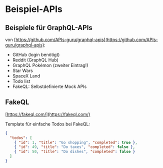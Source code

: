 # Beispiel-APIs

## Beispiele für GraphQL-APIs

von [https://github.com/APIs-guru/graphql-apis](https://github.com/APIs-guru/graphql-apis):

- GitHub (login benötigt)
- Reddit (GraphQL Hub)
- GraphQL Pokémon (zweiter Eintrag!)
- Star Wars
- SpaceX Land
- Todo list
- FakeQL: Selbstdefinierte Mock APIs

## FakeQL

[https://fakeql.com/](https://fakeql.com/)

Template für einfache Todos bei FakeQL:

```json
{
  "todos": [
    { "id": 1, "title": "Go shopping", "completed": true },
    { "id": 49, "title": "Do taxes", "completed": false },
    { "id": 50, "title": "Do dishes", "completed": false }
  ]
}
```
